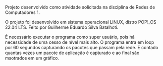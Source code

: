 Projeto desenvolvido como atividade solicitada na disciplina de Redes de Computadores 1.

O projeto foi desenvolvido em sistema operacional LINUX, distro POP!_OS 22.04 LTS.
Feito por Guilherme Eduardo Silva Batalhoti.

É necessário executar o programa como super usuário, pois há necessidade de uma cesso de nível mais alto.
O programa entra em loop por 60 segundos capturando os pacotes que passam pela rede.
É contado quantas vezes um pacote de aplicação é capturado e ao final são msotrados em um gráfico.